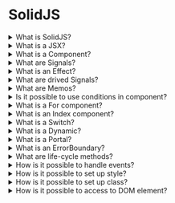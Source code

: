 # SolidJS

<details>
  <summary>What is SolidJS?</summary>

Solid is a JavaScript framework for making interactive web applications in a declarative style (it links data and classes that it uses and creates). Also it allows to use JSX, that allows using existing HTML and JavaScript knowledge to build components that can be reused throughout your app.

[More >>](https://www.solidjs.com/tutorial/introduction_basics)

</details>

<details>
  <summary>What is a JSX?</summary>

JSX is HTML-like syntax that can be used for building components. JSX adds dynamic expressions that allow you to reference variables and functions within your HTML by using the { } syntax.

It is possible to mention three main differences between JSX and HTML that prevent JSX from being seen as a superset of HTML:


* JSX does not have void elements. This means that all elements must have a closing tag or self-close;
* JSX must return a single Element;
* JSX does not support the HTML Comments.

[More >>](https://www.solidjs.com/tutorial/introduction_jsx)

</details>

<details>
  <summary>What is a Component?</summary>

Components are functions that typically return JSX and other components can call them by JSX in other components.

[More >>](https://www.solidjs.com/tutorial/introduction_components)

</details>

<details>
  <summary>What are Signals?</summary>

Signals are the cornerstone of reactivity in Solid. They contain values that change over time; when you change a signal's value, it automatically updates anything that uses it. It is needed to use ``createSignal`` function for creating the Signal.

[More >>](https://www.solidjs.com/tutorial/introduction_signals)

</details>

<details>
  <summary>What is an Effect?</summary>

An Effect is an observer that allows running side-effects that have dependencies from signals. It is possible to use ``createEffect`` or ``createRenderEffect``.

[More >>](https://www.solidjs.com/tutorial/introduction_effects)

</details>

<details>
  <summary>What are drived Signals?</summary>

A function that accesses a signal is effectively also a signal: when its wrapped signal changes, it will in turn update its readers.

[More >>](https://www.solidjs.com/tutorial/introduction_derived)

</details>

<details>
  <summary>What are Memos?</summary>

Memos are both an observer, like an effect, and a read-only signal. Since they are aware of both their dependencies and observers, they can ensure that they run only once for any change.

[More >>](https://www.solidjs.com/tutorial/introduction_memos)

</details>

<details>
  <summary>Is it possible to use conditions in component?</summary>

1. Ternary operations ``a ? componentA : componentB``;
2. Boolean expressions ``a && componentA``;
3. Show component.

[More >>](https://www.solidjs.com/tutorial/flow_show)

</details>

<details>
  <summary>What is a For component?</summary>

The ``For`` component is a way to loop over an array of objects. As the array changes, ``For`` updates or moves items in the DOM rather than recreating them. The component has ``each`` property where it is possible to pass an array and get a callback (the same as for a map). 

**Note:** an index is signal.

[More >>](https://www.solidjs.com/tutorial/flow_for)

</details>

<details>
  <summary>What is an Index component?</summary>

The ``Index`` component is a way to loop over an array of objects, which will cause less rerenders in certain situations. It has a similar signature to ``For``, except this time, the item is the signal, and the index is fixed.

**Note:** a value is signal.

[More >>](https://www.solidjs.com/tutorial/flow_index)

</details>

<details>
  <summary>What is a Switch?</summary>

Sometimes it is needed to deal with conditionals with more than 2 mutual exclusive outcomes. For this case, we have the ``Switch`` and ``Match`` components modeled roughly after JavaScript's switch/case.

[More >>](https://www.solidjs.com/tutorial/flow_switch)

</details>

<details>
  <summary>What is a Dynamic?</summary>

The ``Dynamic`` tag is useful when you render from data. It lets you pass either a string for a native element or a component function and it will render that with the rest of the provided props.

[More >>](https://www.solidjs.com/tutorial/flow_dynamic)

</details>

<details>
  <summary>What is a Portal?</summary>

The ``Portal`` component allows inserting content at the location of your choosing. By default, its elements will be rendered in a ``div`` in the ``document.body``.

[More >>](https://www.solidjs.com/tutorial/flow_portal)

</details>

<details>
  <summary>What is an ErrorBoundary?</summary>

A JavaScript error originating in the UI should not break the entire app. Error boundaries are components that catch JavaScript errors anywhere in their child component tree, log those errors, and display a fallback UI instead of the component tree that crashed.

[More >>](https://www.solidjs.com/tutorial/flow_error_boundary)

</details>

<details>
  <summary>What are life-cycle methods?</summary>

**onMount** is just a createEffect call that is non-tracking, which means it never re-runs. It is just an Effect call but it is possible to use it with confidence that it will run only once for your component, once all initial rendering is done.

[More >>](https://www.solidjs.com/tutorial/lifecycles_onmount)

**onCleanup**. It is possible to call it at any scope and it will run when that scope is triggered to re-evaluate and when it is finally disposed.

[More >>](https://www.solidjs.com/tutorial/lifecycles_oncleanup)

</details>

<details>
  <summary>How is it possible to handle events?</summary>

1. Solid supports an array syntax to call the handler with data (as the first argument) without creating additional closures:

    const handler = (data, event) => /*...*/

    <button onClick={[handler, data]}>Click Me</button>

2. It is possible to pass only hanlder:

    <div onMouseMove={handleMouseMove}>
      The mouse position is {pos().x} x {pos().y}
    </div>

3. If it is needed to support other casings or not use event delegation, you can use ``on:`` namespace to match event handlers:

    <button on:DOMContentLoaded={() => /* Do something */} >Click Me</button>

[More >>](https://www.solidjs.com/tutorial/bindings_events)

</details>

<details>
  <summary>How is it possible to set up style?</summary>

The style attribute in Solid accepts either style strings or objects. However the object form differs from Element.prototype.style and instead is a wrapper for calling style.setProperty. This means that keys take the dash-case form, such as ``background-color`` rather than ``backgroundColor``, and that any units must be explicitly provided (e.g., ``width: 500px`` rather than ``width: 500``).

[More >>](https://www.solidjs.com/tutorial/bindings_style)

</details>

<details>
  <summary>How is it possible to set up class?</summary>

Solid uses ``class`` to set the className property on an element. However, it is often convenient to conditionally set classes. For that reason, Solid has a built-in ``classList`` JSX attribute that takes an object where the key is the class name(s) and the value is a boolean expression. When true, the class is applied, and when false, it is removed.

[More >>](https://www.solidjs.com/tutorial/bindings_classlist)

</details>

<details>
  <summary>How is it possible to access to DOM element?</summary>

Refs are basically assignments, which happen at creation time before they are attached to the document DOM. Just declare a variable, pass it in as a ref attribute, and the variable will be assigned.

[More >>](https://www.solidjs.com/tutorial/bindings_refs)

</details>
